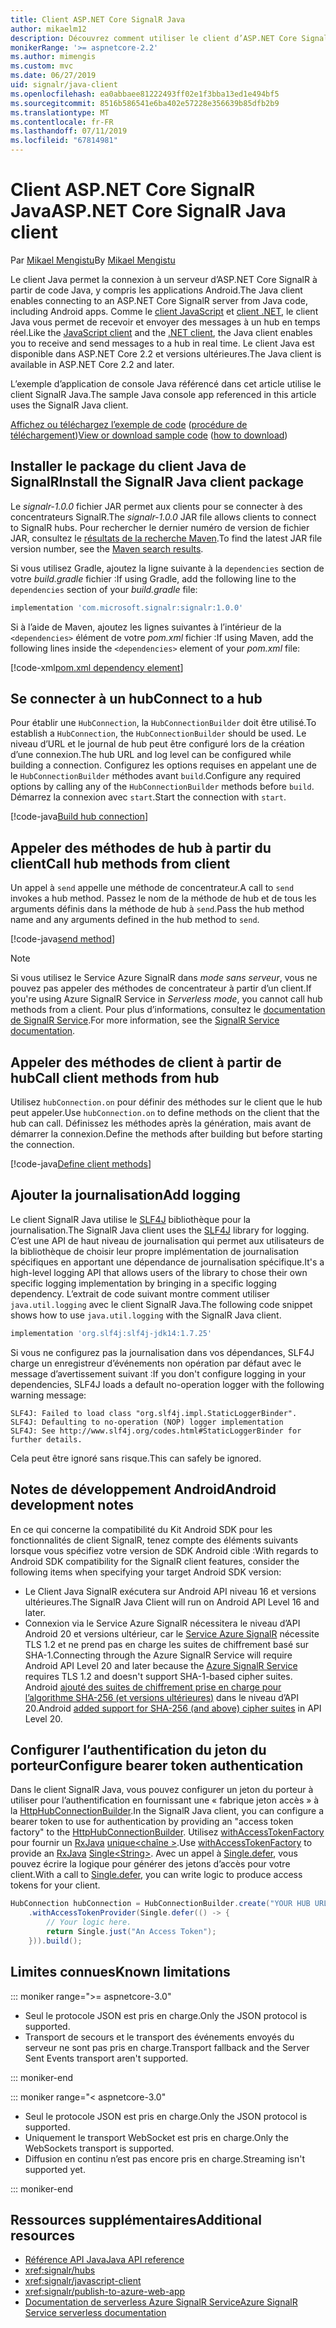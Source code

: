 ```yaml
---
title: Client ASP.NET Core SignalR Java
author: mikaelm12
description: Découvrez comment utiliser le client d’ASP.NET Core SignalR Java.
monikerRange: '>= aspnetcore-2.2'
ms.author: mimengis
ms.custom: mvc
ms.date: 06/27/2019
uid: signalr/java-client
ms.openlocfilehash: ea0abbaee81222493ff02e1f3bba13ed1e494bf5
ms.sourcegitcommit: 8516b586541e6ba402e57228e356639b85dfb2b9
ms.translationtype: MT
ms.contentlocale: fr-FR
ms.lasthandoff: 07/11/2019
ms.locfileid: "67814981"
---
```

# <a name="aspnet-core-signalr-java-client"></a><span data-ttu-id="aa074-103">Client ASP.NET Core SignalR Java</span><span class="sxs-lookup"><span data-stu-id="aa074-103">ASP.NET Core SignalR Java client</span></span>

<span data-ttu-id="aa074-104">Par [Mikael Mengistu](https://twitter.com/MikaelM_12)</span><span class="sxs-lookup"><span data-stu-id="aa074-104">By [Mikael Mengistu](https://twitter.com/MikaelM_12)</span></span>

<span data-ttu-id="aa074-105">Le client Java permet la connexion à un serveur d’ASP.NET Core SignalR à partir de code Java, y compris les applications Android.</span><span class="sxs-lookup"><span data-stu-id="aa074-105">The Java client enables connecting to an ASP.NET Core SignalR server from Java code, including Android apps.</span></span> <span data-ttu-id="aa074-106">Comme le [client JavaScript](xref:signalr/javascript-client) et [client .NET](xref:signalr/dotnet-client), le client Java vous permet de recevoir et envoyer des messages à un hub en temps réel.</span><span class="sxs-lookup"><span data-stu-id="aa074-106">Like the [JavaScript client](xref:signalr/javascript-client) and the [.NET client](xref:signalr/dotnet-client), the Java client enables you to receive and send messages to a hub in real time.</span></span> <span data-ttu-id="aa074-107">Le client Java est disponible dans ASP.NET Core 2.2 et versions ultérieures.</span><span class="sxs-lookup"><span data-stu-id="aa074-107">The Java client is available in ASP.NET Core 2.2 and later.</span></span>

<span data-ttu-id="aa074-108">L’exemple d’application de console Java référencé dans cet article utilise le client SignalR Java.</span><span class="sxs-lookup"><span data-stu-id="aa074-108">The sample Java console app referenced in this article uses the SignalR Java client.</span></span>

<span data-ttu-id="aa074-109">[Affichez ou téléchargez l’exemple de code](https://github.com/aspnet/AspNetCore.Docs/tree/master/aspnetcore/signalr/java-client/sample) ([procédure de téléchargement](xref:index#how-to-download-a-sample))</span><span class="sxs-lookup"><span data-stu-id="aa074-109">[View or download sample code](https://github.com/aspnet/AspNetCore.Docs/tree/master/aspnetcore/signalr/java-client/sample) ([how to download](xref:index#how-to-download-a-sample))</span></span>

## <a name="install-the-signalr-java-client-package"></a><span data-ttu-id="aa074-110">Installer le package du client Java de SignalR</span><span class="sxs-lookup"><span data-stu-id="aa074-110">Install the SignalR Java client package</span></span>

<span data-ttu-id="aa074-111">Le *signalr-1.0.0* fichier JAR permet aux clients pour se connecter à des concentrateurs SignalR.</span><span class="sxs-lookup"><span data-stu-id="aa074-111">The *signalr-1.0.0* JAR file allows clients to connect to SignalR hubs.</span></span> <span data-ttu-id="aa074-112">Pour rechercher le dernier numéro de version de fichier JAR, consultez le [résultats de la recherche Maven](https://search.maven.org/search?q=g:com.microsoft.signalr%20AND%20a:signalr).</span><span class="sxs-lookup"><span data-stu-id="aa074-112">To find the latest JAR file version number, see the [Maven search results](https://search.maven.org/search?q=g:com.microsoft.signalr%20AND%20a:signalr).</span></span>

<span data-ttu-id="aa074-113">Si vous utilisez Gradle, ajoutez la ligne suivante à la `dependencies` section de votre *build.gradle* fichier :</span><span class="sxs-lookup"><span data-stu-id="aa074-113">If using Gradle, add the following line to the `dependencies` section of your *build.gradle* file:</span></span>

```gradle
implementation 'com.microsoft.signalr:signalr:1.0.0'
```

<span data-ttu-id="aa074-114">Si à l’aide de Maven, ajoutez les lignes suivantes à l’intérieur de la `<dependencies>` élément de votre *pom.xml* fichier :</span><span class="sxs-lookup"><span data-stu-id="aa074-114">If using Maven, add the following lines inside the `<dependencies>` element of your *pom.xml* file:</span></span>

[!code-xml[pom.xml dependency element](java-client/sample/pom.xml?name=snippet_dependencyElement)]

## <a name="connect-to-a-hub"></a><span data-ttu-id="aa074-115">Se connecter à un hub</span><span class="sxs-lookup"><span data-stu-id="aa074-115">Connect to a hub</span></span>

<span data-ttu-id="aa074-116">Pour établir une `HubConnection`, la `HubConnectionBuilder` doit être utilisé.</span><span class="sxs-lookup"><span data-stu-id="aa074-116">To establish a `HubConnection`, the `HubConnectionBuilder` should be used.</span></span> <span data-ttu-id="aa074-117">Le niveau d’URL et le journal de hub peut être configuré lors de la création d’une connexion.</span><span class="sxs-lookup"><span data-stu-id="aa074-117">The hub URL and log level can be configured while building a connection.</span></span> <span data-ttu-id="aa074-118">Configurez les options requises en appelant une de le `HubConnectionBuilder` méthodes avant `build`.</span><span class="sxs-lookup"><span data-stu-id="aa074-118">Configure any required options by calling any of the `HubConnectionBuilder` methods before `build`.</span></span> <span data-ttu-id="aa074-119">Démarrez la connexion avec `start`.</span><span class="sxs-lookup"><span data-stu-id="aa074-119">Start the connection with `start`.</span></span>

[!code-java[Build hub connection](java-client/sample/src/main/java/Chat.java?range=16-17)]

## <a name="call-hub-methods-from-client"></a><span data-ttu-id="aa074-120">Appeler des méthodes de hub à partir du client</span><span class="sxs-lookup"><span data-stu-id="aa074-120">Call hub methods from client</span></span>

<span data-ttu-id="aa074-121">Un appel à `send` appelle une méthode de concentrateur.</span><span class="sxs-lookup"><span data-stu-id="aa074-121">A call to `send` invokes a hub method.</span></span> <span data-ttu-id="aa074-122">Passez le nom de la méthode de hub et de tous les arguments définis dans la méthode de hub à `send`.</span><span class="sxs-lookup"><span data-stu-id="aa074-122">Pass the hub method name and any arguments defined in the hub method to `send`.</span></span>

[!code-java[send method](java-client/sample/src/main/java/Chat.java?range=28)]

> [!NOTE]
> <span data-ttu-id="aa074-123">Si vous utilisez le Service Azure SignalR dans *mode sans serveur*, vous ne pouvez pas appeler des méthodes de concentrateur à partir d’un client.</span><span class="sxs-lookup"><span data-stu-id="aa074-123">If you're using Azure SignalR Service in *Serverless mode*, you cannot call hub methods from a client.</span></span> <span data-ttu-id="aa074-124">Pour plus d’informations, consultez le [documentation de SignalR Service](/azure/azure-signalr/signalr-concept-serverless-development-config).</span><span class="sxs-lookup"><span data-stu-id="aa074-124">For more information, see the [SignalR Service documentation](/azure/azure-signalr/signalr-concept-serverless-development-config).</span></span>

## <a name="call-client-methods-from-hub"></a><span data-ttu-id="aa074-125">Appeler des méthodes de client à partir de hub</span><span class="sxs-lookup"><span data-stu-id="aa074-125">Call client methods from hub</span></span>

<span data-ttu-id="aa074-126">Utilisez `hubConnection.on` pour définir des méthodes sur le client que le hub peut appeler.</span><span class="sxs-lookup"><span data-stu-id="aa074-126">Use `hubConnection.on` to define methods on the client that the hub can call.</span></span> <span data-ttu-id="aa074-127">Définissez les méthodes après la génération, mais avant de démarrer la connexion.</span><span class="sxs-lookup"><span data-stu-id="aa074-127">Define the methods after building but before starting the connection.</span></span>

[!code-java[Define client methods](java-client/sample/src/main/java/Chat.java?range=19-21)]

## <a name="add-logging"></a><span data-ttu-id="aa074-128">Ajouter la journalisation</span><span class="sxs-lookup"><span data-stu-id="aa074-128">Add logging</span></span>

<span data-ttu-id="aa074-129">Le client SignalR Java utilise le [SLF4J](https://www.slf4j.org/) bibliothèque pour la journalisation.</span><span class="sxs-lookup"><span data-stu-id="aa074-129">The SignalR Java client uses the [SLF4J](https://www.slf4j.org/) library for logging.</span></span> <span data-ttu-id="aa074-130">C’est une API de haut niveau de journalisation qui permet aux utilisateurs de la bibliothèque de choisir leur propre implémentation de journalisation spécifiques en apportant une dépendance de journalisation spécifique.</span><span class="sxs-lookup"><span data-stu-id="aa074-130">It's a high-level logging API that allows users of the library to chose their own specific logging implementation by bringing in a specific logging dependency.</span></span> <span data-ttu-id="aa074-131">L’extrait de code suivant montre comment utiliser `java.util.logging` avec le client SignalR Java.</span><span class="sxs-lookup"><span data-stu-id="aa074-131">The following code snippet shows how to use `java.util.logging` with the SignalR Java client.</span></span>

```gradle
implementation 'org.slf4j:slf4j-jdk14:1.7.25'
```

<span data-ttu-id="aa074-132">Si vous ne configurez pas la journalisation dans vos dépendances, SLF4J charge un enregistreur d’événements non opération par défaut avec le message d’avertissement suivant :</span><span class="sxs-lookup"><span data-stu-id="aa074-132">If you don't configure logging in your dependencies, SLF4J loads a default no-operation logger with the following warning message:</span></span>

```
SLF4J: Failed to load class "org.slf4j.impl.StaticLoggerBinder".
SLF4J: Defaulting to no-operation (NOP) logger implementation
SLF4J: See http://www.slf4j.org/codes.html#StaticLoggerBinder for further details.
```

<span data-ttu-id="aa074-133">Cela peut être ignoré sans risque.</span><span class="sxs-lookup"><span data-stu-id="aa074-133">This can safely be ignored.</span></span>

## <a name="android-development-notes"></a><span data-ttu-id="aa074-134">Notes de développement Android</span><span class="sxs-lookup"><span data-stu-id="aa074-134">Android development notes</span></span>

<span data-ttu-id="aa074-135">En ce qui concerne la compatibilité du Kit Android SDK pour les fonctionnalités de client SignalR, tenez compte des éléments suivants lorsque vous spécifiez votre version de SDK Android cible :</span><span class="sxs-lookup"><span data-stu-id="aa074-135">With regards to Android SDK compatibility for the SignalR client features, consider the following items when specifying your target Android SDK version:</span></span>

* <span data-ttu-id="aa074-136">Le Client Java SignalR exécutera sur Android API niveau 16 et versions ultérieures.</span><span class="sxs-lookup"><span data-stu-id="aa074-136">The SignalR Java Client will run on Android API Level 16 and later.</span></span>
* <span data-ttu-id="aa074-137">Connexion via le Service Azure SignalR nécessitera le niveau d’API Android 20 et versions ultérieur, car le [Service Azure SignalR](/azure/azure-signalr/signalr-overview) nécessite TLS 1.2 et ne prend pas en charge les suites de chiffrement basé sur SHA-1.</span><span class="sxs-lookup"><span data-stu-id="aa074-137">Connecting through the Azure SignalR Service will require Android API Level 20 and later because the [Azure SignalR Service](/azure/azure-signalr/signalr-overview) requires TLS 1.2 and doesn't support SHA-1-based cipher suites.</span></span> <span data-ttu-id="aa074-138">Android [ajouté des suites de chiffrement prise en charge pour l’algorithme SHA-256 (et versions ultérieures)](https://developer.android.com/reference/javax/net/ssl/SSLSocket) dans le niveau d’API 20.</span><span class="sxs-lookup"><span data-stu-id="aa074-138">Android [added support for SHA-256 (and above) cipher suites](https://developer.android.com/reference/javax/net/ssl/SSLSocket) in API Level 20.</span></span>

## <a name="configure-bearer-token-authentication"></a><span data-ttu-id="aa074-139">Configurer l’authentification du jeton du porteur</span><span class="sxs-lookup"><span data-stu-id="aa074-139">Configure bearer token authentication</span></span>

<span data-ttu-id="aa074-140">Dans le client SignalR Java, vous pouvez configurer un jeton du porteur à utiliser pour l’authentification en fournissant une « fabrique jeton accès » à la [HttpHubConnectionBuilder](/java/api/com.microsoft.signalr._http_hub_connection_builder?view=aspnet-signalr-java).</span><span class="sxs-lookup"><span data-stu-id="aa074-140">In the SignalR Java client, you can configure a bearer token to use for authentication by providing an "access token factory" to the [HttpHubConnectionBuilder](/java/api/com.microsoft.signalr._http_hub_connection_builder?view=aspnet-signalr-java).</span></span> <span data-ttu-id="aa074-141">Utilisez [withAccessTokenFactory](/java/api/com.microsoft.signalr._http_hub_connection_builder.withaccesstokenprovider?view=aspnet-signalr-java#com_microsoft_signalr__http_hub_connection_builder_withAccessTokenProvider_Single_String__) pour fournir un [RxJava](https://github.com/ReactiveX/RxJava) [unique\<chaîne >](https://reactivex.io/documentation/single.html).</span><span class="sxs-lookup"><span data-stu-id="aa074-141">Use [withAccessTokenFactory](/java/api/com.microsoft.signalr._http_hub_connection_builder.withaccesstokenprovider?view=aspnet-signalr-java#com_microsoft_signalr__http_hub_connection_builder_withAccessTokenProvider_Single_String__) to provide an [RxJava](https://github.com/ReactiveX/RxJava) [Single\<String>](https://reactivex.io/documentation/single.html).</span></span> <span data-ttu-id="aa074-142">Avec un appel à [Single.defer](https://reactivex.io/RxJava/javadoc/io/reactivex/Single.html#defer-java.util.concurrent.Callable-), vous pouvez écrire la logique pour générer des jetons d’accès pour votre client.</span><span class="sxs-lookup"><span data-stu-id="aa074-142">With a call to [Single.defer](https://reactivex.io/RxJava/javadoc/io/reactivex/Single.html#defer-java.util.concurrent.Callable-), you can write logic to produce access tokens for your client.</span></span>

```java
HubConnection hubConnection = HubConnectionBuilder.create("YOUR HUB URL HERE")
    .withAccessTokenProvider(Single.defer(() -> {
        // Your logic here.
        return Single.just("An Access Token");
    })).build();
```

## <a name="known-limitations"></a><span data-ttu-id="aa074-143">Limites connues</span><span class="sxs-lookup"><span data-stu-id="aa074-143">Known limitations</span></span>

::: moniker range=">= aspnetcore-3.0"

* <span data-ttu-id="aa074-144">Seul le protocole JSON est pris en charge.</span><span class="sxs-lookup"><span data-stu-id="aa074-144">Only the JSON protocol is supported.</span></span>
* <span data-ttu-id="aa074-145">Transport de secours et le transport des événements envoyés du serveur ne sont pas pris en charge.</span><span class="sxs-lookup"><span data-stu-id="aa074-145">Transport fallback and the Server Sent Events transport aren't supported.</span></span>

::: moniker-end

::: moniker range="< aspnetcore-3.0"

* <span data-ttu-id="aa074-146">Seul le protocole JSON est pris en charge.</span><span class="sxs-lookup"><span data-stu-id="aa074-146">Only the JSON protocol is supported.</span></span>
* <span data-ttu-id="aa074-147">Uniquement le transport WebSocket est pris en charge.</span><span class="sxs-lookup"><span data-stu-id="aa074-147">Only the WebSockets transport is supported.</span></span>
* <span data-ttu-id="aa074-148">Diffusion en continu n’est pas encore pris en charge.</span><span class="sxs-lookup"><span data-stu-id="aa074-148">Streaming isn't supported yet.</span></span>

::: moniker-end

## <a name="additional-resources"></a><span data-ttu-id="aa074-149">Ressources supplémentaires</span><span class="sxs-lookup"><span data-stu-id="aa074-149">Additional resources</span></span>

* [<span data-ttu-id="aa074-150">Référence API Java</span><span class="sxs-lookup"><span data-stu-id="aa074-150">Java API reference</span></span>](/java/api/com.microsoft.signalr?view=aspnet-signalr-java)
* <xref:signalr/hubs>
* <xref:signalr/javascript-client>
* <xref:signalr/publish-to-azure-web-app>
* [<span data-ttu-id="aa074-151">Documentation de serverless Azure SignalR Service</span><span class="sxs-lookup"><span data-stu-id="aa074-151">Azure SignalR Service serverless documentation</span></span>](/azure/azure-signalr/signalr-concept-serverless-development-config)
